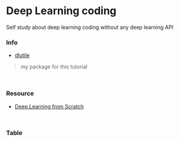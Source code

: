 # Deep Learning coding 
Self study about deep learning coding without any deep learning API

### Info
* [dlutile](https://github.com/DoranLyong/DL_coding_master/tree/master/Self_tutorial/dlutile)
> my package for this tutorial 

<br/>

### Resource 
* [Deep Learning from Scratch](https://github.com/WegraLee/deep-learning-from-scratch)


<br/>

### Table 


